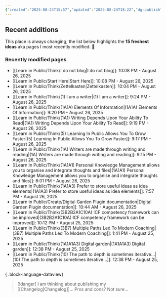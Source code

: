 ```yaml
---
{"created":"2025-08-24T15:57","updated":"2025-08-24T18:22","dg-publish":true,"noteIcon":"signpost","dg-path":"Recent Plantings.md","permalink":"/recent-plantings/","dgPassFrontmatter":true}
---
```


## Recent additions 

This place is always changing; the list below highlights the **15 freshest ideas** aka pages I most recently modified. 🍃

### Recently modified pages
- [[Learn in Public/Think/I do not blog\|I do not blog]]: 10:08 PM - August 26, 2025
- [[Learn in Public/Start Here\|Start Here]]: 10:08 PM - August 26, 2025
- [[Learn in Public/Think/Zettelkasten\|Zettelkasten]]: 10:04 PM - August 26, 2025
- [[Learn in Public/Think/(1) I am a writer\|(1) I am a writer]]: 9:24 PM - August 26, 2025
- [[Learn in Public/Think/(1A1A) Elements Of Information\|(1A1A) Elements Of Information]]: 9:20 PM - August 26, 2025
- [[Learn in Public/Think/(1A1) Writing Depends Upon Your Ability To Read\|(1A1) Writing Depends Upon Your Ability To Read]]: 9:19 PM - August 26, 2025
- [[Learn in Public/Think/(5) Learning In Public Allows You To Grow Faster\|(5) Learning In Public Allows You To Grow Faster]]: 9:17 PM - August 26, 2025
- [[Learn in Public/Think/(1A) Writers are made through writing and reading\|(1A) Writers are made through writing and reading]]: 9:15 PM - August 26, 2025
- [[Learn in Public/Think/(1A1A1) Personal Knowledge Management allows you to organise and integrate thoughts and files\|(1A1A1) Personal Knowledge Management allows you to organise and integrate thoughts and files]]: 8:01 PM - August 26, 2025
- [[Learn in Public/Think/(1A1A3) Prefer to store useful ideas as idea elements\|(1A1A3) Prefer to store useful ideas as idea elements]]: 7:57 PM - August 26, 2025
- [[Learn in Public/Create/Digital Garden Plugin documentation\|Digital Garden Plugin documentation]]: 10:44 AM - August 26, 2025
- [[Learn in Public/Think/(3B2B2A1C10A) ICF competency framework can be improved\|(3B2B2A1C10A) ICF competency framework can be improved]]: 10:12 PM - August 25, 2025
- [[Learn in Public/Think/(3B7) Multiple Paths Led To Modern Coaching\|(3B7) Multiple Paths Led To Modern Coaching]]: 1:41 PM - August 25, 2025
- [[Learn in Public/Think/(1A1A1A3) Digital garden\|(1A1A1A3) Digital garden]]: 12:38 PM - August 25, 2025
- [[Learn in Public/Think/(10) The path to depth is sometimes iterative...\|(10) The path to depth is sometimes iterative...]]: 12:38 PM - August 25, 2025

{ .block-language-dataview}

> [!danger] I am thinking about publishing my [[Changelog\|Changelog]]... 
> Pros and cons? Not sure...

